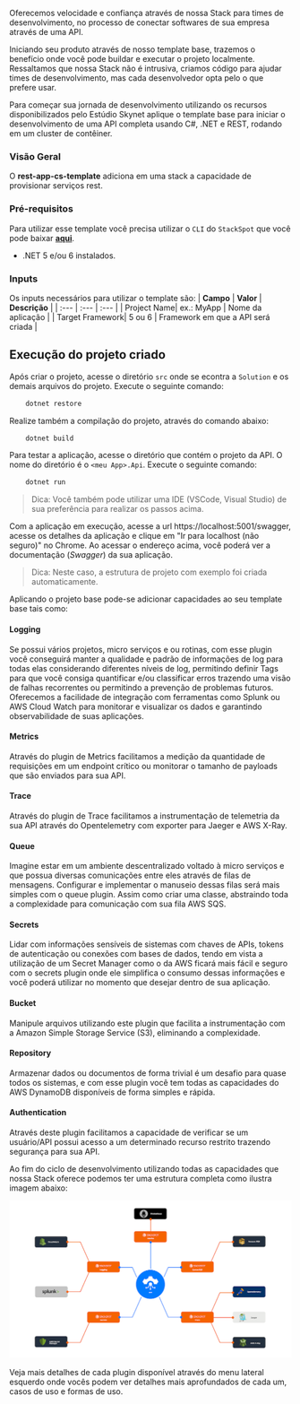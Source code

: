 Oferecemos velocidade e confiança através de nossa Stack para times de desenvolvimento, no processo de conectar softwares de sua empresa através de uma API.  

Iniciando seu produto através de nosso template base, trazemos o benefício onde você pode buildar e executar o projeto localmente. Ressaltamos que nossa Stack não é intrusiva, criamos código para ajudar times de desenvolvimento, mas cada desenvolvedor opta pelo o que prefere usar.  

Para começar sua jornada de desenvolvimento utilizando os recursos disponibilizados pelo Estúdio Skynet aplique o template base para iniciar o desenvolvimento de uma API completa usando C#, .NET e REST, rodando em um cluster de contêiner.  

### Visão Geral
O **rest-app-cs-template** adiciona em uma stack a capacidade de provisionar serviços rest.

### Pré-requisitos
Para utilizar esse template você precisa utilizar o `CLI` do `StackSpot` que você pode baixar [**aqui**](https://stackspot.com.br/).
- .NET 5 e/ou 6 instalados.

### Inputs
Os inputs necessários para utilizar o template são:
| **Campo** | **Valor** | **Descrição** |
| :--- | :--- | :--- |
| Project Name| ex.: MyApp | Nome da aplicação  |
| Target Framework| 5 ou 6 | Framework em que a API será criada  |

## Execução do projeto criado

Após criar o projeto, acesse o diretório `src` onde se econtra a `Solution` e os demais arquivos do projeto. Execute o seguinte comando:

```bash
    dotnet restore
```

Realize também a compilação do projeto, através do comando abaixo:

```bash
    dotnet build
```

Para testar a aplicação, acesse o diretório que contém o projeto da API. O nome do diretório é o `<meu App>.Api`. Execute o seguinte comando:

```bash
    dotnet run
```

> Dica: Você também pode utilizar uma IDE (VSCode, Visual Studio) de sua preferência para realizar os passos acima.

Com a aplicação em execução, acesse a url https://localhost:5001/swagger, acesse os detalhes da aplicação e clique em "Ir para localhost (não seguro)" no Chrome. Ao acessar o endereço acima, você poderá ver a documentação (*Swagger*) da sua aplicação.

> Dica: Neste caso, a estrutura de projeto com exemplo foi criada automaticamente. 

Aplicando o projeto base pode-se adicionar capacidades ao seu template base tais como: 

#### Logging

 Se possui vários projetos, micro serviços e ou rotinas, com esse plugin você conseguirá manter a qualidade e padrão de informações de log para todas elas considerando diferentes níveis de log, permitindo definir Tags para que você consiga quantificar e/ou classificar erros trazendo uma visão de falhas recorrentes ou permitindo a prevenção de problemas futuros. Oferecemos a facilidade de integração com ferramentas como Splunk ou AWS Cloud Watch para monitorar e visualizar os dados e garantindo observabilidade de suas aplicações.

#### Metrics

Através do plugin de Metrics facilitamos a medição da quantidade de requisições em um endpoint crítico ou monitorar o tamanho de payloads que são enviados para sua API.

#### Trace

Através do plugin de Trace facilitamos a instrumentação de telemetria da sua API através do Opentelemetry com exporter para Jaeger e AWS X-Ray.

#### Queue

Imagine estar em um ambiente descentralizado voltado à micro serviços e que possua diversas comunicações entre eles através de filas de mensagens. Configurar e implementar o manuseio dessas filas será mais simples com o queue plugin. Assim como criar uma classe, abstraindo toda a complexidade para comunicação com sua fila AWS SQS.

#### Secrets

Lidar com informações sensíveis de sistemas com chaves de APIs, tokens de autenticação ou conexões com bases de dados, tendo em vista a utilização de um Secret Manager como o da AWS ficará mais fácil e seguro com o secrets plugin onde ele simplifica o consumo dessas informações e você poderá utilizar no momento que desejar dentro de sua aplicação.  

#### Bucket

Manipule arquivos utilizando este plugin que facilita a instrumentação com a Amazon Simple Storage Service (S3), eliminando a complexidade.

#### Repository

Armazenar dados ou documentos de forma trivial é um desafio para quase todos os sistemas, e com esse plugin você tem todas as capacidades do AWS DynamoDB disponíveis de forma simples e rápida.

#### Authentication

Através deste plugin facilitamos a capacidade de verificar se um usuário/API possui acesso a um determinado recurso restrito trazendo segurança para sua API.
  
Ao fim do ciclo de desenvolvimento utilizando todas as capacidades que nossa Stack oferece podemos ter uma estrutura completa como ilustra imagem abaixo:

![Caso de Uso](https://raw.githubusercontent.com/stack-spot/skynet-dotnet-stack/main/use-case.png "Caso de Uso")

Veja mais detalhes de cada plugin disponível através do menu lateral esquerdo onde vocês podem ver detalhes mais aprofundados de cada um, casos de uso e formas de uso. 